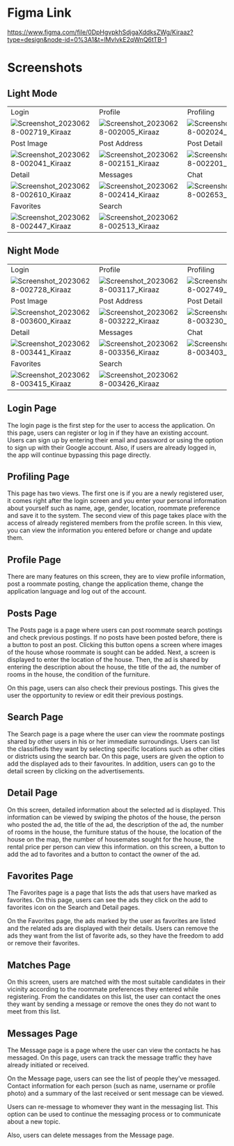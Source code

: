 # Figma Link
https://www.figma.com/file/0DpHgvpkhSdjgaXddksZWg/Kiraaz?type=design&node-id=0%3A1&t=lMvlvkE2qWnQ6tTB-1

# Screenshots

## Light Mode
|  |  |  | |
|-------------------|-------------------|-------------------|-------------------|
| Login | Profile | Profiling | My Posts |
|![Screenshot_20230628-002719_Kiraaz](https://github.com/yuciferr/Kiraaz/assets/94411717/ef9b2fa3-d95b-4420-9b63-09596d27996e)|![Screenshot_20230628-002005_Kiraaz](https://github.com/yuciferr/Kiraaz/assets/94411717/bc708972-71c6-4275-8509-24ed6dd2f77d)|![Screenshot_20230628-002024_Kiraaz](https://github.com/yuciferr/Kiraaz/assets/94411717/11d73f4e-1d9e-47ab-a3dc-402e9e03667d)|![Screenshot_20230628-002032_Kiraaz](https://github.com/yuciferr/Kiraaz/assets/94411717/4c899f4d-6a8d-43d6-bbef-6a3c132c644b)|
| Post Image | Post Address | Post Detail | Detail |
|![Screenshot_20230628-002041_Kiraaz](https://github.com/yuciferr/Kiraaz/assets/94411717/cf4255b5-7c78-4e93-ac88-6345f6b884ee)|![Screenshot_20230628-002151_Kiraaz](https://github.com/yuciferr/Kiraaz/assets/94411717/5ad3df17-faea-4abd-9c02-55dc05ed6810)|![Screenshot_20230628-002201_Kiraaz](https://github.com/yuciferr/Kiraaz/assets/94411717/349e6151-bd32-4c81-bb47-fa6eb463e6e4)|![Screenshot_20230628-002602_Kiraaz](https://github.com/yuciferr/Kiraaz/assets/94411717/cc4e0015-5b40-4123-82fa-eef0b00b68fd)|
| Detail | Messages | Chat | Matches |
|![Screenshot_20230628-002610_Kiraaz](https://github.com/yuciferr/Kiraaz/assets/94411717/8af62c57-59f4-466e-a57e-131d8ff34032)|![Screenshot_20230628-002414_Kiraaz](https://github.com/yuciferr/Kiraaz/assets/94411717/41144934-c118-4d81-a2b1-65339d968ec2)|![Screenshot_20230628-002653_Kiraaz](https://github.com/yuciferr/Kiraaz/assets/94411717/1c8deac3-00b8-43af-a54f-98d6c3810bee)|![Screenshot_20230628-002422_Kiraaz](https://github.com/yuciferr/Kiraaz/assets/94411717/6c666853-26fc-4460-b195-f096c03f6ddb)|
| Favorites | Search |  |  |
|![Screenshot_20230628-002447_Kiraaz](https://github.com/yuciferr/Kiraaz/assets/94411717/03464c9e-c35f-4c71-98ae-3f3e296c0ee8)|![Screenshot_20230628-002513_Kiraaz](https://github.com/yuciferr/Kiraaz/assets/94411717/52f24b59-6d7d-49ad-81af-fe7a92a4d133)|||

## Night Mode
|  |  |  | |
|-------------------|-------------------|-------------------|-------------------|
| Login | Profile | Profiling | My Posts |
|![Screenshot_20230628-002728_Kiraaz](https://github.com/yuciferr/Kiraaz/assets/94411717/ada622ae-351f-4652-a759-ee85b13ea8ac)|![Screenshot_20230628-003117_Kiraaz](https://github.com/yuciferr/Kiraaz/assets/94411717/00a4d9b5-300c-41e3-9d00-7f5ed3f1aaa8)|![Screenshot_20230628-002749_Kiraaz](https://github.com/yuciferr/Kiraaz/assets/94411717/30356bee-96e2-4b98-a7ec-1ccc46104473)| ![Screenshot_20230628-003125_Kiraaz](https://github.com/yuciferr/Kiraaz/assets/94411717/4e22a76c-83d2-4a0a-9c65-8465a86dc424)|
| Post Image | Post Address | Post Detail | Detail |
|![Screenshot_20230628-003600_Kiraaz](https://github.com/yuciferr/Kiraaz/assets/94411717/404c57f4-5a64-4697-8df9-2dccd483a9d9)|![Screenshot_20230628-003222_Kiraaz](https://github.com/yuciferr/Kiraaz/assets/94411717/b4aa9c05-73fc-43d8-8868-c48a43ccc90d)|![Screenshot_20230628-003230_Kiraaz](https://github.com/yuciferr/Kiraaz/assets/94411717/8acb98ea-8a0a-498b-84f9-60e9666c7694)|![Screenshot_20230628-003431_Kiraaz](https://github.com/yuciferr/Kiraaz/assets/94411717/6f517594-1a65-4a2c-9bd2-2be11853ca16)|
| Detail | Messages | Chat | Matches |
|![Screenshot_20230628-003441_Kiraaz](https://github.com/yuciferr/Kiraaz/assets/94411717/9bc2bb28-f007-4100-b239-0eaf54b0b16d)|![Screenshot_20230628-003356_Kiraaz](https://github.com/yuciferr/Kiraaz/assets/94411717/f359ffb4-2fbb-49b9-83a6-2ec4cbd61f56)|![Screenshot_20230628-003403_Kiraaz](https://github.com/yuciferr/Kiraaz/assets/94411717/f1fd3154-cada-426e-981a-e5af82c099db)|![Screenshot_20230628-003409_Kiraaz](https://github.com/yuciferr/Kiraaz/assets/94411717/c6907ddb-31eb-444c-b63e-bb1c3dce27a8)|
| Favorites | Search |  |  |
|![Screenshot_20230628-003415_Kiraaz](https://github.com/yuciferr/Kiraaz/assets/94411717/ae376dc1-d109-428e-b174-1aa97da616a6)|![Screenshot_20230628-003426_Kiraaz](https://github.com/yuciferr/Kiraaz/assets/94411717/28110749-5adf-474a-a4e0-b709e9409014)|||


## Login Page
The login page is the first step for the user to access the application. On this page, users can register or log in if they have an existing account. Users can sign up by entering their email and password or using the option to sign up with their Google account. Also, if users are already logged in, the app will continue bypassing this page directly.

## Profiling Page
This page has two views. The first one is if you are a newly registered user, it comes right after the login screen and you enter your personal information about yourself such as name, age, gender, location, roommate preference and save it to the system. The second view of this page takes place with the access of already registered members from the profile screen. In this view, you can view the information you entered before or change and update them.

## Profile Page
There are many features on this screen, they are to view profile information, post a roommate posting, change the application theme, change the application language and log out of the account.

## Posts Page
The Posts page is a page where users can post roommate search postings and check previous postings. If no posts have been posted before, there is a button to post an post. Clicking this button opens a screen where images of the house whose roommate is sought can be added. Next, a screen is displayed to enter the location of the house. Then, the ad is shared by entering the description about the house, the title of the ad, the number of rooms in the house, the condition of the furniture.

On this page, users can also check their previous postings. This gives the user the opportunity to review or edit their previous postings.

## Search Page
The Search page is a page where the user can view the roommate postings shared by other users in his or her immediate surroundings. Users can list the classifieds they want by selecting specific locations such as other cities or districts using the search bar. On this page, users are given the option to add the displayed ads to their favourites. In addition, users can go to the detail screen by clicking on the advertisements.

## Detail Page
On this screen, detailed information about the selected ad is displayed. This information can be viewed by swiping the photos of the house, the person who posted the ad, the title of the ad, the description of the ad, the number of rooms in the house, the furniture status of the house, the location of the house on the map, the number of housemates sought for the house, the rental price per person can view this information. on this screen, a button to add the ad to favorites and a button to contact the owner of the ad.


## Favorites Page
The Favorites page is a page that lists the ads that users have marked as favorites. On this page, users can see the ads they click on the add to favorites icon on the Search and Detail pages.

On the Favorites page, the ads marked by the user as favorites are listed and the related ads are displayed with their details. Users can remove the ads they want from the list of favorite ads, so they have the freedom to add or remove their favorites.


## Matches Page
On this screen, users are matched with the most suitable candidates in their vicinity according to the roommate preferences they entered while registering. From the candidates on this list, the user can contact the ones they want by sending a message or remove the ones they do not want to meet from this list.

## Messages Page
The Message page is a page where the user can view the contacts he has messaged. On this page, users can track the message traffic they have already initiated or received.

On the Message page, users can see the list of people they've messaged. Contact information for each person (such as name, username or profile photo) and a summary of the last received or sent message can be viewed.

Users can re-message to whomever they want in the messaging list. This option can be used to continue the messaging process or to communicate about a new topic.

Also, users can delete messages from the Message page.
